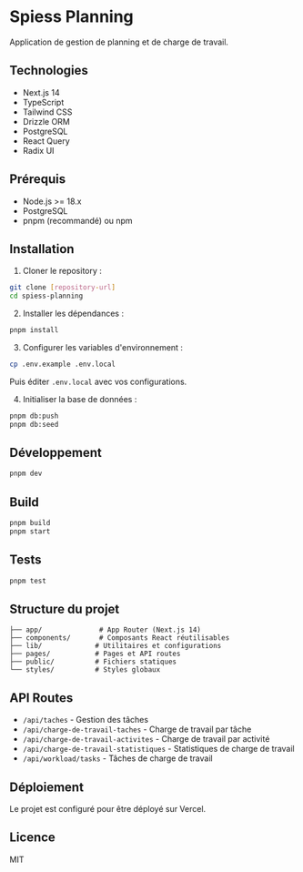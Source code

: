 # Spiess Planning

Application de gestion de planning et de charge de travail.

## Technologies

- Next.js 14
- TypeScript
- Tailwind CSS
- Drizzle ORM
- PostgreSQL
- React Query
- Radix UI

## Prérequis

- Node.js >= 18.x
- PostgreSQL
- pnpm (recommandé) ou npm

## Installation

1. Cloner le repository :
```bash
git clone [repository-url]
cd spiess-planning
```

2. Installer les dépendances :
```bash
pnpm install
```

3. Configurer les variables d'environnement :
```bash
cp .env.example .env.local
```
Puis éditer `.env.local` avec vos configurations.

4. Initialiser la base de données :
```bash
pnpm db:push
pnpm db:seed
```

## Développement

```bash
pnpm dev
```

## Build

```bash
pnpm build
pnpm start
```

## Tests

```bash
pnpm test
```

## Structure du projet

```
├── app/              # App Router (Next.js 14)
├── components/       # Composants React réutilisables
├── lib/             # Utilitaires et configurations
├── pages/           # Pages et API routes
├── public/          # Fichiers statiques
└── styles/          # Styles globaux
```

## API Routes

- `/api/taches` - Gestion des tâches
- `/api/charge-de-travail-taches` - Charge de travail par tâche
- `/api/charge-de-travail-activites` - Charge de travail par activité
- `/api/charge-de-travail-statistiques` - Statistiques de charge de travail
- `/api/workload/tasks` - Tâches de charge de travail

## Déploiement

Le projet est configuré pour être déployé sur Vercel.

## Licence

MIT 